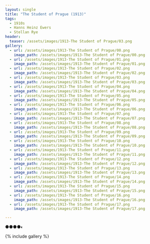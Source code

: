 ```yaml
---
layout: single
title: "The Student of Prague (1913)"
tags:
  - 1910s 
  - Hanns Heinz Ewers
  - Stellan Rye
header:
  teaser: /assets/images/1913-The Student of Prague/03.png
gallery:
  - url: /assets/images/1913-The Student of Prague/00.png
    image_path: /assets/images/1913-The Student of Prague/00.png  
  - url: /assets/images/1913-The Student of Prague/01.png
    image_path: /assets/images/1913-The Student of Prague/01.png
  - url: /assets/images/1913-The Student of Prague/02.png
    image_path: /assets/images/1913-The Student of Prague/02.png
  - url: /assets/images/1913-The Student of Prague/03.png
    image_path: /assets/images/1913-The Student of Prague/03.png
  - url: /assets/images/1913-The Student of Prague/04.png
    image_path: /assets/images/1913-The Student of Prague/04.png
  - url: /assets/images/1913-The Student of Prague/05.png
    image_path: /assets/images/1913-The Student of Prague/05.png
  - url: /assets/images/1913-The Student of Prague/06.png
    image_path: /assets/images/1913-The Student of Prague/06.png
  - url: /assets/images/1913-The Student of Prague/07.png
    image_path: /assets/images/1913-The Student of Prague/07.png
  - url: /assets/images/1913-The Student of Prague/08.png
    image_path: /assets/images/1913-The Student of Prague/08.png
  - url: /assets/images/1913-The Student of Prague/09.png
    image_path: /assets/images/1913-The Student of Prague/09.png
  - url: /assets/images/1913-The Student of Prague/10.png
    image_path: /assets/images/1913-The Student of Prague/10.png
  - url: /assets/images/1913-The Student of Prague/11.png
    image_path: /assets/images/1913-The Student of Prague/11.png
  - url: /assets/images/1913-The Student of Prague/12.png
    image_path: /assets/images/1913-The Student of Prague/12.png
  - url: /assets/images/1913-The Student of Prague/13.png
    image_path: /assets/images/1913-The Student of Prague/13.png
  - url: /assets/images/1913-The Student of Prague/14.png
    image_path: /assets/images/1913-The Student of Prague/14.png
  - url: /assets/images/1913-The Student of Prague/15.png
    image_path: /assets/images/1913-The Student of Prague/15.png
  - url: /assets/images/1913-The Student of Prague/16.png
    image_path: /assets/images/1913-The Student of Prague/16.png
  - url: /assets/images/1913-The Student of Prague/17.png
    image_path: /assets/images/1913-The Student of Prague/17.png

---
```

●●●●◐

{% include gallery %}
